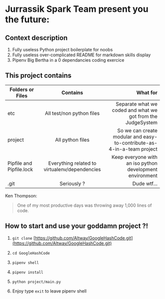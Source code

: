 # Jurrassik Spark Team present you the future:

## Context description
1. Fully useless Python project boilerplate for noobs
2. Fully useless over-complicated README for markdown skills display
3. Pipenv Big Bertha in a 0 dependancies coding exercice

## This project contains

|Folders or Files|Contains|What for|
|---------------|:--------------:|-------------:|
|etc|All test/non python files|Separate what we coded and what we got from the JudgeSystem|
|project|All python files|So we can create modular and easy-to-contribute-as-4-in-a-team project|
|Pipfile and Pipfile.lock|Everything related to virtualenv/dependencies|Keep everyone with an iso python development environment|
|.git|Seriously ?|Dude wtf...|

Ken Thompson:
> One of my most productive days was throwing away 1,000 lines of code.


## How to start and use your goddamn project ?!
1. `git clone` [https://github.com/Altway/GoogleHashCode.git](https://github.com/Altway/GoogleHashCode.git)
 
2. `cd GoogleHashCode`
 
3. `pipenv shell`

4. `pipenv install`
 
5. `python project/main.py`

6. Enjoy type `exit` to leave pipenv shell

